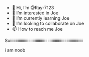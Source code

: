 - 👋 Hi, I’m @Ray-7123
- 👀 I’m interested in Joe
- 🌱 I’m currently learning Joe
- 💞️ I’m looking to collaborate on Joe
- 📫 How to reach me Joe

<!---
Ray-7123/Ray-7123 is a ✨ special ✨ repository because its `README.md` (this file) appears on your GitHub profile.
You can click the Preview link to take a look at your changes.
---> Suiiiiiiiiiiiiiiiiiiiiiiiiiiiiiiiiiiiiiiiiiiiiiiiiiiiiiiiiiiiiiiiiiiii
i am noob
